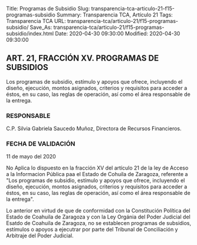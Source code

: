 Title: Programas de Subsidio
Slug: transparencia-tca-articulo-21-f15-programas-subsidio
Summary: Transparencia TCA, Artículo 21
Tags: Transparencia TCA
URL: transparencia-tca/articulo-21/f15-programas-subsidio/
Save_As: transparencia-tca/articulo-21/f15-programas-subsidio/index.html
Date: 2020-04-30 09:30:00
Modified: 2020-04-30 09:30:00


## ART. 21, FRACCIÓN XV. PROGRAMAS DE SUBSIDIOS

Los programas de subsidio, estímulo y apoyos que ofrece, incluyendo el diseño, ejecución, montos asignados, criterios y requisitos para acceder a éstos, en su caso, las reglas de operación, así como el área responsable de la entrega.


### RESPONSABLE

C.P. Silvia Gabriela Saucedo Muñoz, Directora de Recursos Financieros.


### FECHA DE VALIDACIÓN

11 de mayo del 2020


No Aplica lo dispuesto en la fracción XV del artículo 21 de la ley de Acceso a la Informacion Pública paa el Estado de Cohuila de Zaragoza, referente a "Los programas de subsidio, estímulo y apoyos que ofrece, incluyendo el diseño, ejecución, montos asignados, criterios y requisitos para acceder a éstos, en su caso, las reglas de operación, así como el área responsable de la entrega".

Lo anterior en virtud de que de conformidad con la Constitución Política del Estado de Coahuila de Zaragoza y con la Ley Orgánia del Poder Judicial del Esatdo de Coahuila de Zaragoza, no se establecen programas de subsidios, estímulos o apoyos a ejecutrar por parte del Tribunal de Conciliación y Arbitraje del Poder Judicial.



